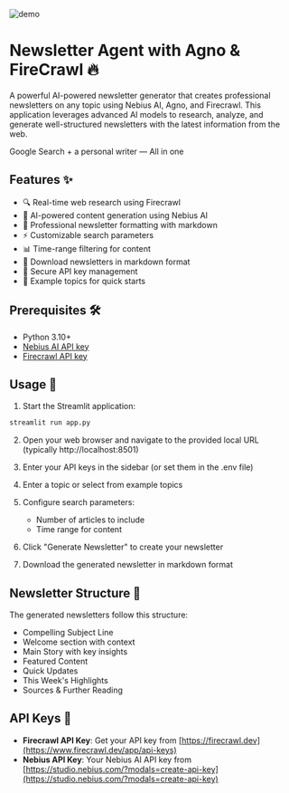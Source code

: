 ![demo](./demo.gif)

# Newsletter Agent with Agno & FireCrawl 🔥

A powerful AI-powered newsletter generator that creates professional newsletters on any topic using Nebius AI, Agno, and Firecrawl. This application leverages advanced AI models to research, analyze, and generate well-structured newsletters with the latest information from the web.

Google Search + a personal writer — All in one

## Features ✨

- 🔍 Real-time web research using Firecrawl
- 🤖 AI-powered content generation using Nebius AI
- 📝 Professional newsletter formatting with markdown
- ⚡ Customizable search parameters
- 📊 Time-range filtering for content
- 💾 Download newsletters in markdown format
- 🔑 Secure API key management
- 🎯 Example topics for quick starts

## Prerequisites 🛠️

- Python 3.10+
- [Nebius AI API key](https://studio.nebius.com/?modals=create-api-key)
- [Firecrawl API key](https://www.firecrawl.dev/app/api-keys)


## Usage 🚀

1. Start the Streamlit application:

```bash
streamlit run app.py
```

2. Open your web browser and navigate to the provided local URL (typically http://localhost:8501)

3. Enter your API keys in the sidebar (or set them in the .env file)

4. Enter a topic or select from example topics

5. Configure search parameters:

   - Number of articles to include
   - Time range for content

6. Click "Generate Newsletter" to create your newsletter

7. Download the generated newsletter in markdown format

## Newsletter Structure 📑

The generated newsletters follow this structure:

- Compelling Subject Line
- Welcome section with context
- Main Story with key insights
- Featured Content
- Quick Updates
- This Week's Highlights
- Sources & Further Reading

## API Keys 🔑

- **Firecrawl API Key**: Get your API key from [https://firecrawl.dev](https://www.firecrawl.dev/app/api-keys)
- **Nebius API Key**: Your Nebius AI API key from [https://studio.nebius.com/?modals=create-api-key](https://studio.nebius.com/?modals=create-api-key)

